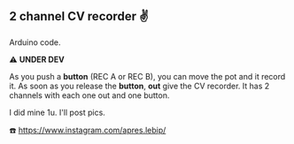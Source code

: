 ## 2 channel CV recorder :v:
Arduino code.


:warning: **UNDER DEV**


As you push a **button** (REC A or REC B), you can move the pot and it record it. As soon as you release the **button**, **out** give the CV recorder.
It has 2 channels with each one out and one button.


I did mine 1u. I'll post pics.

:phone: https://www.instagram.com/apres.lebip/
